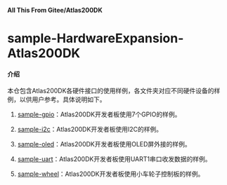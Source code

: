 **All This From Gitee/Atlas200DK**

# sample-HardwareExpansion-Atlas200DK

#### 介绍
本仓包含Atlas200DK各硬件接口的使用样例，各文件夹对应不同硬件设备的样例，以供用户参考。具体说明如下。

1. [sample-gpio](https://gitee.com/Atlas200DK/hardware_expansio/tree/master/sample-gpio)：Atlas200DK开发者板使用7个GPIO的样例。

2. [sample-i2c](https://gitee.com/Atlas200DK/hardware_expansio/tree/master/sample-i2c)：Atlas200DK开发者板使用I2C的样例。

3. [sample-oled](https://gitee.com/Atlas200DK/hardware_expansio/tree/master/sample-oled)：Atlas200DK开发者板使用OLED屏外接的样例。

4. [sample-uart](https://gitee.com/Atlas200DK/hardware_expansio/tree/master/sample-uart)：Atlas200DK开发者板使用UART1串口收发数据的样例。

5. [sample-wheel](https://gitee.com/Atlas200DK/hardware_expansio/tree/master/sample-wheel)：Atlas200DK开发者板使用小车轮子控制板的样例。


